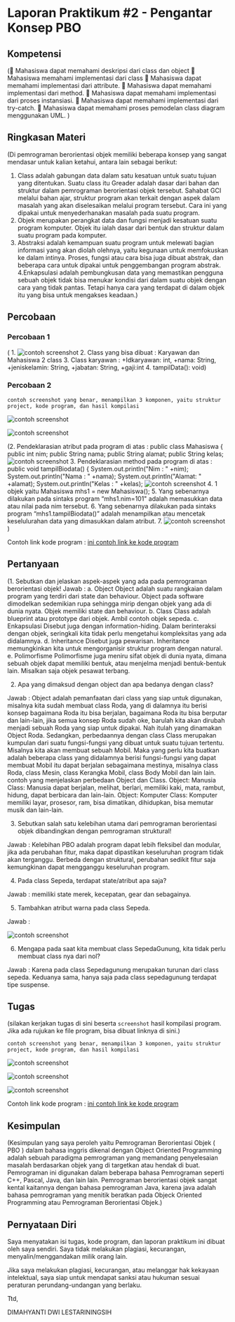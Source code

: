 # Laporan Praktikum #2 - Pengantar Konsep PBO

## Kompetensi

( Mahasiswa dapat memahami deskripsi dari class dan object  Mahasiswa memahami implementasi dari class  Mahasiswa dapat memahami implementasi dari attribute.
 Mahasiswa dapat memahami implementasi dari method. 
 Mahasiswa dapat memahami implementasi dari proses instansiasi. 
 Mahasiswa dapat memahami implementasi dari try-catch. 
 Mahasiswa dapat memahami proses pemodelan class diagram menggunakan UML. )

## Ringkasan Materi

(Di pemrograman berorientasi objek memiliki beberapa konsep yang sangat mendasar untuk kalian ketahui, antara lain sebagai berikut:

1. Class adalah gabungan data dalam satu kesatuan untuk suatu tujuan yang ditentukan. Suatu class itu Greader adalah dasar dari bahan dan struktur dalam pemrograman berorientasi objek tersebut. Sahabat GCI melalui bahan ajar, struktur program akan terkait dengan aspek dalam masalah yang akan diselesaikan melalui program tersebut. Cara ini yang dipakai untuk menyederhanakan masalah pada suatu program.
2. Objek merupakan perangkat data dan fungsi menjadi kesatuan suatu program komputer. Objek itu ialah dasar dari bentuk dan struktur dalam suatu program pada komputer.
3. Abstraksi adalah kemampuan suatu program untuk melewati bagian informasi yang akan diolah olehnya, yaitu kegunaan untuk memfokuskan ke dalam intinya. Proses, fungsi atau cara bisa juga dibuat abstrak, dan beberapa cara untuk dipakai untuk penggembangan program abstrak.
4.Enkapsulasi adalah pembungkusan data yang memastikan pengguna sebuah objek tidak bisa menukar kondisi dari dalam suatu objek dengan cara yang tidak pantas. Tetapi hanya cara yang terdapat di dalam objek itu yang bisa untuk mengakses keadaan.)

## Percobaan

### Percobaan 1

( 1. ![contoh screenshot](img/1.PNG) 
2. Class yang bisa dibuat : Karyawan dan Mahasiswa 2 class
3. Class karyawan : +Idkaryawan: int, +nama: String, +jeniskelamin: String, +jabatan: String, +gaji:int
4. tampilData(): void)

### Percobaan 2

`contoh screenshot yang benar, menampilkan 3 komponen, yaitu struktur project, kode program, dan hasil kompilasi`

![contoh screenshot](img/2.PNG)

![contoh screenshot](img/3.PNG)

(2. Pendeklarasian atribut pada program di atas :
    public class Mahasiswa {
    public int nim;
    public String nama;
    public String alamat;
    public String kelas; 
![contoh screenshot](img/4.PNG)
3.  Pendeklarasian method pada program di atas :
    public void tampilBiodata() {
        System.out.println("Nim   : " +nim);
        System.out.println("Nama  : " +nama);
        System.out.println("Alamat: " +alamat);
        System.out.println("Kelas : " +kelas);
![contoh screenshot](img/5.PNG)
4. 1 objek yaitu Mahasiswa mhs1 = new Mahasiswa();
5. Yang sebenarnya dilakukan pada sintaks program “mhs1.nim=101" adalah memasukkan data atau nilai pada nim tersebut.
6. Yang sebenarnya dilakukan pada sintaks program “mhs1.tampilBiodata()” adalah menampilkan atau mencetak keselulurahan data yang dimasukkan dalam atribut.
7. ![contoh screenshot](img/6.PNG) )

Contoh link kode program : [ini contoh link ke kode program](../../src/2_Class_dan_Object/SepedaGunung.java)

## Pertanyaan

(1. Sebutkan dan jelaskan aspek-aspek yang ada pada pemrograman berorientasi objek! 
Jawab : a. Object Object adalah suatu rangkaian dalam program yang terdiri dari state dan behaviour. Object pada software dimodelkan sedemikian rupa sehingga mirip dengan objek yang ada di dunia nyata. Objek memiliki state dan behaviour.
b. Class Class adalah blueprint atau prototype dari objek. Ambil contoh objek sepeda.
c. Enkapsulasi Disebut juga dengan information-hiding. Dalam berinteraksi dengan objek, seringkali kita tidak perlu mengetahui kompleksitas yang ada didalamnya.
d. Inheritance Disebut juga pewarisan. Inheritance memungkinkan kita untuk mengorganisir struktur program dengan natural.
e. Polimorfisme Polimorfisme juga meniru sifat objek di dunia nyata, dimana sebuah objek dapat memiliki bentuk, atau menjelma menjadi bentuk-bentuk lain. Misalkan saja objek pesawat terbang.

2. Apa yang dimaksud dengan object dan apa bedanya dengan class? 

Jawab : Object adalah pemanfaatan dari class yang siap untuk digunakan, misalnya kita sudah membuat class Roda, yang di dalamnya itu berisi konsep bagaimana Roda itu bisa berjalan, bagaimana Roda itu bisa berputar dan lain-lain, jika semua konsep Roda sudah oke, barulah kita akan dirubah menjadi sebuah Roda yang siap untuk dipakai. Nah itulah yang dinamakan Object Roda. Sedangkan, perbedaannya dengan class Class merupakan kumpulan dari suatu fungsi-fungsi yang dibuat untuk suatu tujuan tertentu. Misalnya kita akan membuat sebuah Mobil. Maka yang perlu kita buatkan adalah beberapa class yang didalamnya berisi fungsi-fungsi yang dapat membuat Mobil itu dapat berjalan sebagaimana mestinya, misalnya class Roda, class Mesin, class Kerangka Mobil, class Body Mobil dan lain lain. 
contoh yang menjelaskan perbedaan Object dan Class.
Object: Manusia
Class: Manusia dapat berjalan, melihat, berlari, memiliki kaki, mata, rambut, hidung, dapat berbicara dan lain-lain.
Object: Komputer
Class: Komputer memiliki layar, prosesor, ram, bisa dimatikan, dihidupkan, bisa memutar musik dan lain-lain.

3. Sebutkan salah satu kelebihan utama dari pemrograman berorientasi objek dibandingkan dengan pemrograman struktural! 

Jawab : Kelebihan PBO adalah program dapat lebih fleksibel dan modular, jika ada perubahan fitur, maka dapat dipastikan keseluruhan program tidak akan terganggu. Berbeda dengan struktural, perubahan sedikit fitur saja kemungkinan dapat mengganggu keseluruhan program.

4. Pada class Sepeda, terdapat state/atribut apa saja? 

Jawab : memiliki state merek, kecepatan, gear dan sebagainya.

5. Tambahkan atribut warna pada class Sepeda. 

Jawab : 

![contoh screenshot](img/ya.png)

6. Mengapa pada saat kita membuat class SepedaGunung, kita tidak perlu membuat class nya dari nol? 

Jawab : Karena pada class Sepedagunung merupakan turunan dari class sepeda. Keduanya sama, hanya saja pada class sepedagunung terdapat tipe suspense.


## Tugas

(silakan kerjakan tugas di sini beserta `screenshot` hasil kompilasi program. Jika ada rujukan ke file program, bisa dibuat linknya di sini.)

`contoh screenshot yang benar, menampilkan 3 komponen, yaitu struktur project, kode program, dan hasil kompilasi`

![contoh screenshot](img/hp1.png)

![contoh screenshot](img/hp2.png)

![contoh screenshot](img/hp3.png)

Contoh link kode program : [ini contoh link ke kode program](../../src/1_Pengantar_Konsep_PBO/HandphoneNiningMain.java)

## Kesimpulan

(Kesimpulan yang saya peroleh yaitu Pemrograman Berorientasi Objek ( PBO ) dalam bahasa inggris dikenal dengan Object Oriented Programming adalah sebuah paradigma pemrograman yang memandang penyelesaian masalah berdasarkan objek yang di targetkan atau hendak di buat. Pemrograman ini digunakan dalam beberapa bahasa Pemrograman seperti C++, Pascal, Java, dan lain lain. Pemrograman berorientasi objek sangat kental kaitannya dengan bahasa pemrograman Java, karena java adalah bahasa pemrograman yang menitik beratkan pada Objeck Oriented Programming atau Pemrograman Berorientasi Objek.)

## Pernyataan Diri

Saya menyatakan isi tugas, kode program, dan laporan praktikum ini dibuat oleh saya sendiri. Saya tidak melakukan plagiasi, kecurangan, menyalin/menggandakan milik orang lain.

Jika saya melakukan plagiasi, kecurangan, atau melanggar hak kekayaan intelektual, saya siap untuk mendapat sanksi atau hukuman sesuai peraturan perundang-undangan yang berlaku.

Ttd,

DIMAHYANTI DWI LESTARININGSIH